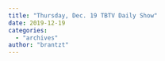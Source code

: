 ```yaml
---
title: "Thursday, Dec. 19 TBTV Daily Show"
date: 2019-12-19
categories: 
  - "archives"
author: "brantzt"
---
```




